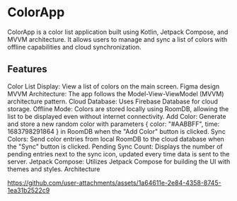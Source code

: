 <h1> ColorApp </h1>

<p> ColorApp is a color list application built using Kotlin, Jetpack Compose, and MVVM architecture. It allows users to manage and sync a list of colors with offline capabilities and cloud synchronization. </p>

<h2> Features </h2>
<p> Color List Display: View a list of colors on the main screen. Figma design
MVVM Architecture: The app follows the Model-View-ViewModel (MVVM) architecture pattern.
Cloud Database: Uses Firebase Database for cloud storage.
Offline Mode: Colors are stored locally using RoomDB, allowing the list to be displayed even without internet connectivity.
Add Color: Generate and store a new random color with parameters { color: "#AABBFF", time: 1683798291864 } in RoomDB when the "Add Color" button is clicked.
Sync Colors: Send color entries from local RoomDB to the cloud database when the "Sync" button is clicked.
Pending Sync Count: Displays the number of pending entries next to the sync icon, updated every time data is sent to the server.
Jetpack Compose: Utilizes Jetpack Compose for building the UI with themes and styles.
Architecture
</p>

https://github.com/user-attachments/assets/1a64611e-2e84-4358-8745-1ea31b2522c9

